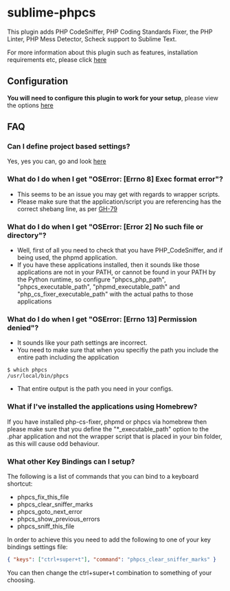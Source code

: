 sublime-phpcs
=============

This plugin adds PHP CodeSniffer, PHP Coding Standards Fixer, the PHP Linter, PHP Mess Detector, Scheck support to Sublime Text.

For more information about this plugin such as features, installation requirements etc, please click [here](http://www.soulbroken.co.uk/code/sublimephpcs/)

Configuration
-------------

**You will need to configure this plugin to work for your setup**, please view the options [here](http://www.soulbroken.co.uk/code/sublimephpcs#configuration)


FAQ
---

### Can I define project based settings?

Yes, yes you can, go and look [here](http://www.soulbroken.co.uk/2013/04/sublime-phpcs-now-supports-project-based-settings/)

### What do I do when I get "OSError: [Errno 8] Exec format error"?

* This seems to be an issue you may get with regards to wrapper scripts.
* Please make sure that the application/script you are referencing has the correct shebang line, as per [GH-79](https://github.com/benmatselby/sublime-phpcs/issues/79)

### What do I do when I get "OSError: [Error 2] No such file or directory"?

* Well, first of all you need to check that you have PHP_CodeSniffer, and if being used, the phpmd application.
* If you have these applications installed, then it sounds like those applications are not in your PATH, or cannot be found in your PATH by the Python runtime, so configure "phpcs_php_path", "phpcs_executable_path", "phpmd_executable_path" and "php_cs_fixer_executable_path" with the actual paths to those applications

### What do I do when I get "OSError: [Errno 13] Permission denied"?

* It sounds like your path settings are incorrect.
* You need to make sure that when you specifiy the path you include the entire path including the application

```
$ which phpcs
/usr/local/bin/phpcs
```

* That entire output is the path you need in your configs.

### What if I've installed the applications using Homebrew?

If you have installed php-cs-fixer, phpmd or phpcs via homebrew then please make sure that you define the "*_executable_path" option to the .phar application and not the wrapper script that is placed in your bin folder, as this will cause odd behaviour.

### What other Key Bindings can I setup?

The following is a list of commands that you can bind to a keyboard shortcut:

* phpcs_fix_this_file
* phpcs_clear_sniffer_marks
* phpcs_goto_next_error
* phpcs_show_previous_errors
* phpcs_sniff_this_file

In order to achieve this you need to add the following to one of your key bindings settings file:

```json
{ "keys": ["ctrl+super+t"], "command": "phpcs_clear_sniffer_marks" }
```

You can then change the ctrl+super+t combination to something of your choosing.

